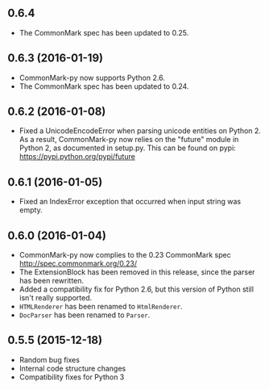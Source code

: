 ## 0.6.4
- The CommonMark spec has been updated to 0.25.

## 0.6.3 (2016-01-19)
- CommonMark-py now supports Python 2.6.
- The CommonMark spec has been updated to 0.24.

## 0.6.2 (2016-01-08)
- Fixed a UnicodeEncodeError when parsing unicode entities on
  Python 2. As a result, CommonMark-py now relies on the "future"
  module in Python 2, as documented in setup.py. This can be found on
  pypi: https://pypi.python.org/pypi/future

## 0.6.1 (2016-01-05)
- Fixed an IndexError exception that occurred when input string
  was empty.

## 0.6.0 (2016-01-04)
- CommonMark-py now complies to the 0.23 CommonMark spec
  http://spec.commonmark.org/0.23/
- The ExtensionBlock has been removed in this release, since
  the parser has been rewritten.
- Added a compatibility fix for Python 2.6, but this version
  of Python still isn't really supported.
- `HTMLRenderer` has been renamed to `HtmlRenderer`.
- `DocParser` has been renamed to `Parser`.

## 0.5.5 (2015-12-18)
- Random bug fixes
- Internal code structure changes
- Compatibility fixes for Python 3
